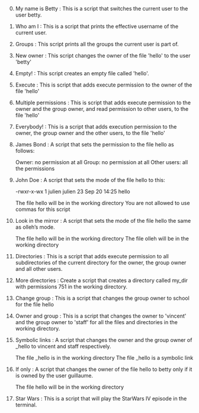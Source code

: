 0. My name is Betty : This is a script that switches the current user to the user betty.
1. Who am I : This is a script that prints the effective username of the current user.
2. Groups : This script prints all the groups the current user is part of.
3. New owner : This script changes the owner of the file 'hello' to the user 'betty'
4. Empty! : This script creates an empty file called 'hello'.
5. Execute : This is script that adds execute permission to the owner of the file 'hello'
6. Multiple permissions : This is script that adds execute permission to the owner and the group owner, and read permission to other users, to the file 'hello'
7. Everybody! : This is a script that adds execution permission to the owner, the group owner and the other users, to the file 'hello'
8. James Bond : A script that sets the permission to the file hello as follows:

    Owner: no permission at all
    Group: no permission at all
    Other users: all the permissions
9. John Doe : A script that sets the mode of the file hello to this:

    -rwxr-x-wx 1 julien julien 23 Sep 20 14:25 hello

    The file hello will be in the working directory
    You are not allowed to use commas for this script
10. Look in the mirror : A script that sets the mode of the file hello the same as olleh’s mode.

    The file hello will be in the working directory
    The file olleh will be in the working directory
11. Directories : This is a script that adds execute permission to all subdirectories of the current directory for the owner, the group owner and all other users.
12. More directories : Create a script that creates a directory called my_dir with permissions 751 in the working directory.
13. Change group : This is a script that changes the group owner to school for the file hello
14. Owner and group : This is a script that changes the owner to 'vincent' and the group owner to 'staff' for all the files and directories in the working directory.
15. Symbolic links : A script that changes the owner and the group owner of _hello to vincent and staff respectively.

    The file _hello is in the working directory
    The file _hello is a symbolic link
16. If only : A script that changes the owner of the file hello to betty only if it is owned by the user guillaume.

    The file hello will be in the working directory
17. Star Wars : This is a script that will play the StarWars IV episode in the terminal.
